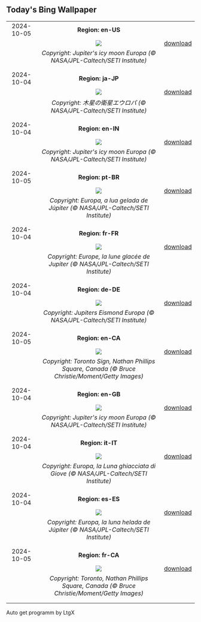 ## Today's Bing Wallpaper
|      |      |      |
| :----: | :----: | :----: |
|2024-10-05|**Region: en-US**||
||![](https://www.bing.com/th?id=OHR.EuropaMoon_EN-US8269574935_UHD.jpg&pid=hp&w=1152&h=648&rs=1&c=4)| [download](https://www.bing.com/th?id=OHR.EuropaMoon_EN-US8269574935_UHD.jpg)|
||*Copyright: Jupiter's icy moon Europa (© NASA/JPL-Caltech/SETI Institute)*
||
|||
|2024-10-04|**Region: ja-JP**||
||![](https://www.bing.com/th?id=OHR.EuropaMoon_JA-JP4639297209_UHD.jpg&pid=hp&w=1152&h=648&rs=1&c=4)| [download](https://www.bing.com/th?id=OHR.EuropaMoon_JA-JP4639297209_UHD.jpg)|
||*Copyright: 木星の衛星エウロパ (© NASA/JPL-Caltech/SETI Institute)*
||
|||
|2024-10-04|**Region: en-IN**||
||![](https://www.bing.com/th?id=OHR.EuropaMoon_EN-IN7952428847_UHD.jpg&pid=hp&w=1152&h=648&rs=1&c=4)| [download](https://www.bing.com/th?id=OHR.EuropaMoon_EN-IN7952428847_UHD.jpg)|
||*Copyright: Jupiter's icy moon Europa (© NASA/JPL-Caltech/SETI Institute)*
||
|||
|2024-10-05|**Region: pt-BR**||
||![](https://www.bing.com/th?id=OHR.EuropaMoon_PT-BR6260569357_UHD.jpg&pid=hp&w=1152&h=648&rs=1&c=4)| [download](https://www.bing.com/th?id=OHR.EuropaMoon_PT-BR6260569357_UHD.jpg)|
||*Copyright: Europa, a lua gelada de Júpiter (© NASA/JPL-Caltech/SETI Institute)*
||
|||
|2024-10-04|**Region: fr-FR**||
||![](https://www.bing.com/th?id=OHR.EuropaMoon_FR-FR8860978550_UHD.jpg&pid=hp&w=1152&h=648&rs=1&c=4)| [download](https://www.bing.com/th?id=OHR.EuropaMoon_FR-FR8860978550_UHD.jpg)|
||*Copyright: Europe, la lune glacée de Jupiter (© NASA/JPL-Caltech/SETI Institute)*
||
|||
|2024-10-04|**Region: de-DE**||
||![](https://www.bing.com/th?id=OHR.EuropaMoon_DE-DE7966877532_UHD.jpg&pid=hp&w=1152&h=648&rs=1&c=4)| [download](https://www.bing.com/th?id=OHR.EuropaMoon_DE-DE7966877532_UHD.jpg)|
||*Copyright: Jupiters Eismond Europa (© NASA/JPL-Caltech/SETI Institute)*
||
|||
|2024-10-05|**Region: en-CA**||
||![](https://www.bing.com/th?id=OHR.NuitBlanche24_EN-CA8251507494_UHD.jpg&pid=hp&w=1152&h=648&rs=1&c=4)| [download](https://www.bing.com/th?id=OHR.NuitBlanche24_EN-CA8251507494_UHD.jpg)|
||*Copyright: Toronto Sign, Nathan Phillips Square, Canada (© Bruce Christie/Moment/Getty Images)*
||
|||
|2024-10-04|**Region: en-GB**||
||![](https://www.bing.com/th?id=OHR.EuropaMoon_EN-GB4032019865_UHD.jpg&pid=hp&w=1152&h=648&rs=1&c=4)| [download](https://www.bing.com/th?id=OHR.EuropaMoon_EN-GB4032019865_UHD.jpg)|
||*Copyright: Jupiter's icy moon Europa (© NASA/JPL-Caltech/SETI Institute)*
||
|||
|2024-10-04|**Region: it-IT**||
||![](https://www.bing.com/th?id=OHR.EuropaMoon_IT-IT5266996752_UHD.jpg&pid=hp&w=1152&h=648&rs=1&c=4)| [download](https://www.bing.com/th?id=OHR.EuropaMoon_IT-IT5266996752_UHD.jpg)|
||*Copyright: Europa, la Luna ghiacciata di Giove (© NASA/JPL-Caltech/SETI Institute)*
||
|||
|2024-10-04|**Region: es-ES**||
||![](https://www.bing.com/th?id=OHR.EuropaMoon_ES-ES3412713189_UHD.jpg&pid=hp&w=1152&h=648&rs=1&c=4)| [download](https://www.bing.com/th?id=OHR.EuropaMoon_ES-ES3412713189_UHD.jpg)|
||*Copyright: Europa, la luna helada de Júpiter (© NASA/JPL-Caltech/SETI Institute)*
||
|||
|2024-10-05|**Region: fr-CA**||
||![](https://www.bing.com/th?id=OHR.NuitBlanche24_FR-CA0087595387_UHD.jpg&pid=hp&w=1152&h=648&rs=1&c=4)| [download](https://www.bing.com/th?id=OHR.NuitBlanche24_FR-CA0087595387_UHD.jpg)|
||*Copyright: Toronto, Nathan Phillips Square, Canada (© Bruce Christie/Moment/Getty Images)*
||
|||

Auto get programm by LtgX
